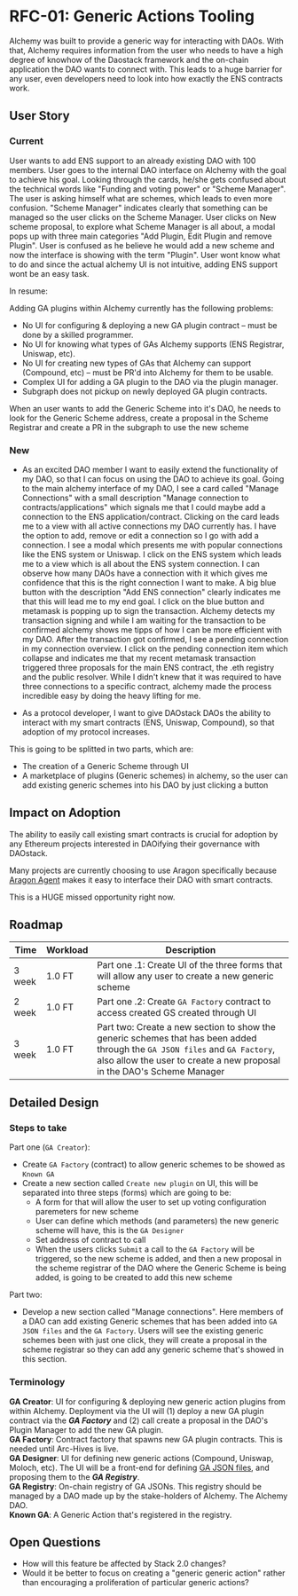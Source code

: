 # RFC-01: Generic Actions Tooling

Alchemy was built to provide a generic way for interacting with DAOs. With that, Alchemy requires information from the user who needs to have a high degree of knowhow of the Daostack framework and the on-chain application the DAO wants to connect with. This leads to a huge barrier for any user, even developers need to look into how exactly the ENS contracts work.

## User Story

### Current

User wants to add ENS support to an already existing DAO with 100 members. User goes to the internal DAO interface on Alchemy with the goal to achieve his goal. Looking through the cards, he/she gets confused about the technical words like "Funding and voting power" or "Scheme Manager". The user is asking himself what are schemes, which leads to even more confusion. "Scheme Manager" indicates clearly that something can be managed so the user clicks on the Scheme Manager. User clicks on New scheme proposal, to explore what Scheme Manager is all about, a modal pops up with three main categories "Add Plugin, Edit Plugin and remove Plugin". User is confused as he believe he would add a new scheme and now the interface is showing with the term "Plugin". User wont know what to do and since the actual alchemy UI is not intuitive, adding ENS support wont be an easy task.

In resume:

Adding GA plugins within Alchemy currently has the following problems:  
- No UI for configuring & deploying a new GA plugin contract – must be done by a skilled programmer.
- No UI for knowing what types of GAs Alchemy supports (ENS Registrar, Uniswap, etc).
- No UI for creating new types of GAs that Alchemy can support (Compound, etc) – must be PR'd into Alchemy for them to be usable.
- Complex UI for adding a GA plugin to the DAO via the plugin manager.
- Subgraph does not pickup on newly deployed GA plugin contracts.

When an user wants to add the Generic Scheme into it's DAO, he needs to look for the Generic Scheme address, create a proposal in the Scheme Registrar and create a PR in the subgraph to use the new scheme

### New

- As an excited DAO member I want to easily extend the functionality of my DAO, so that I can focus on using the DAO to achieve its goal. Going to the main alchemy interface of my DAO, I see a card called "Manage Connections" with a small description "Manage connection to contracts/applications" which signals me that I could maybe add a connection to the ENS application/contract. Clicking on the card leads me to a view with all active connections my DAO currently has. I have the option to add, remove or edit a connection so I go with add a connection. I see a modal which presents me with popular connections like the ENS system or Uniswap. I click on the ENS system which leads me to a view which is all about the ENS system connection. I can observe how many DAOs have a connection with it which gives me confidence that this is the right connection I want to make. A big blue button with the description "Add ENS connection" clearly indicates me that this will lead me to my end goal. I click on the blue button and metamask is popping up to sign the transaction. Alchemy detects my transaction signing and while I am waiting for the transaction to be confirmed alchemy shows me tipps of how I can be more efficient with my DAO. After the transaction got confirmed, I see a pending connection in my connection overview. I click on the pending connection item which collapse and indicates me that my recent metamask transaction triggered three proposals for the main ENS contract, the .eth registry and the public resolver. While I didn't knew that it was required to have three connections to a specific contract, alchemy made the process incredible easy by doing the heavy lifting for me.

- As a protocol developer, I want to give DAOstack DAOs the ability to interact with my smart contracts (ENS, Uniswap, Compound), so that adoption of my protocol increases.

This is going to be splitted in two parts, which are: 
  - The creation of a Generic Scheme through UI
  - A marketplace of plugins (Generic schemes) in alchemy, so the user can add existing generic schemes into his DAO by just clicking a button

## Impact on Adoption

The ability to easily call existing smart contracts is crucial for adoption by any Ethereum projects interested in DAOifying their governance with DAOstack.

Many projects are currently choosing to use Aragon specifically because [Aragon Agent](https://aragon.org/agent/) makes it easy to interface their DAO with smart contracts.

This is a HUGE missed opportunity right now.

## Roadmap

| Time | Workload | Description | 
|-|-|-|
| 3 week | 1.0 FT | Part one .1: Create UI of the three forms that will allow any user to create a new generic scheme |
| 2 week | 1.0 FT | Part one .2: Create `GA Factory` contract to access created GS created through UI |
| 3 week | 1.0 FT | Part two: Create a new section to show the generic schemes that has been added through the `GA JSON files` and `GA Factory`, also allow the user to create a new proposal in the DAO's Scheme Manager |

## Detailed Design

### Steps to take

Part one (`GA Creator`):
  - Create `GA Factory` (contract) to allow generic schemes to be showed as `Known GA`
  - Create a new section called `Create new plugin` on UI, this will be separated into three steps (forms) which are going to be:
    - A form for that will allow the user to set up voting configuration paremeters for new scheme
    - User can define which methods (and parameters) the new generic scheme will have, this is the `GA Designer`
    - Set address of contract to call
    - When the users clicks `Submit` a call to the `GA Factory` will be triggered, so the new scheme is added, and then a new proposal in the scheme registrar of the DAO where the Generic Scheme is being added, is going to be created to add this new scheme
 
Part two:
  - Develop a new section called "Manage connections". Here members of a DAO can add existing Generic schemes that has been added into `GA JSON files` and the `GA Factory`. Users will see the existing generic schemes been with just one click, they will create a proposal in the scheme registrar so they can add any generic scheme that's showed in this section.

### Terminology

**GA Creator**: UI for configuring & deploying new generic action plugins from within Alchemy. Deployment via the UI will (1) deploy a new GA plugin contract via the ***GA Factory*** and (2) call create a proposal in the DAO's Plugin Manager to add the new GA plugin.  
**GA Factory**: Contract factory that spawns new GA plugin contracts. This is needed until Arc-Hives is live.  
**GA Designer**: UI for defining new generic actions (Compound, Uniswap, Moloch, etc). The UI will be a front-end for defining [GA JSON files](https://github.com/daostack/alchemy/tree/dev/src/genericSchemeRegistry/schemes), and proposing them to the ***GA Registry***.  
**GA Registry**: On-chain registry of GA JSONs. This registry should be managed by a DAO made up by the stake-holders of Alchemy. The Alchemy DAO.  
**Known GA**: A Generic Action that's registered in the registry.  

## Open Questions

- How will this feature be affected by Stack 2.0 changes?
- Would it be better to focus on creating a "generic generic action" rather than encouraging a proliferation of particular generic actions?
